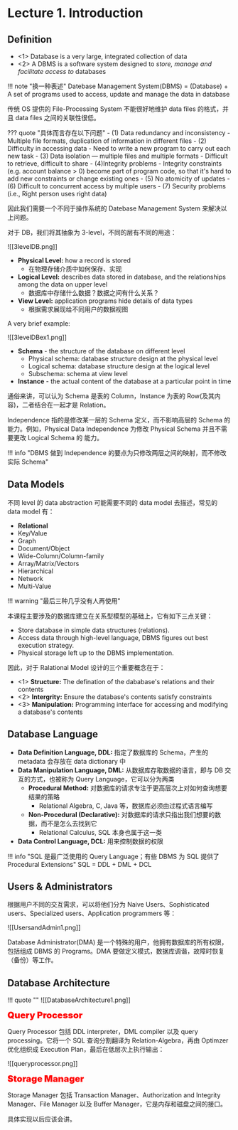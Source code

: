 
# Lecture 1. Introduction

## Definition

- <1> Database is a very large, integrated collection of data
- <2> A DBMS is a software system designed to *store, manage and facilitate access to* databases

!!! note "换一种表述"
	Datebase Management System(DBMS) = (Database) + A set of programs used to access, update and manage the data in database

传统 OS 提供的 File-Processing System 不能很好地维护 data files 的格式，并且 data files 之间的关联性很低。

??? quote "具体而言存在以下问题"
	- (1) Data redundancy and inconsistency
		- Multiple file formats, duplication of information in different files
	- (2) Difficulty in accessing data
		- Need to write a new program to carry out each new task
	- (3) Data isolation — multiple files and multiple formats
		- Difficult to retrieve, difficult to share
	- (4)Integrity problems
		- Integrity constraints  (e.g. account balance > 0) become part of program code, so that it's hard to add new constraints or change existing ones
	- (5) No atomicity of updates
	- (6) Difficult to concurrent access by multiple users
	- (7) Security problems (i.e., Right person uses right data)

因此我们需要一个不同于操作系统的 Datebase Management System 来解决以上问题。

对于 DB，我们将其抽象为 3-level，不同的层有不同的用途：

![[3levelDB.png]]

- **Physical Level:** how a record is stored
	- 在物理存储介质中如何保存、实现
- **Logical Level:** describes data stored in database, and the relationships among the data on upper level
	- 数据库中存储什么数据？数据之间有什么关系？
- **View Level:** application programs hide details of data types
	- 根据需求展现给不同用户的数据视图

A very brief example:

![[3levelDBex1.png]]

- **Schema** - the structure of the database on different level
	- Physical schema: database structure design at the physical level
	- Logical schema: database structure design at the logical level
	- Subschema: schema at view level
- **Instance** - the actual content of the database at a particular point in time

通俗来讲，可以认为 Schema 是表的 Column，Instance 为表的 Row(及其内容)，二者结合在一起才是 Relation。

Independence 指的是修改某一层的 Schema 定义，而不影响高层的 Schema 的能力。例如，Physical Data Independence 为修改 Physical Schema 并且不需要更改 Logical Schema 的 能力。

!!! info "DBMS 做到 Independence 的要点为只修改两层之间的映射，而不修改实际 Schema"

## Data Models

不同 level 的 data abstraction 可能需要不同的 data model 去描述，常见的 data model 有：

- **Relational**
- Key/Value
- Graph
- Document/Object
- Wide-Column/Column-family
- Array/Matrix/Vectors
- Hierarchical
- Network
- Multi-Value

!!! warning "最后三种几乎没有人再使用"

本课程主要涉及的数据库建立在关系型模型的基础上，它有如下三点关键：

- Store database in simple data structures (relations).
- Access data through high-level language, DBMS figures out best execution strategy.
- Physical storage left up to the DBMS implementation.

因此，对于 Ralational Model 设计的三个重要概念在于：

- <1> **Structure:** The defination of the dababase's relations and their contents
- <2> **Intergrity:** Ensure the database's contents satisfy constraints
- <3> **Manipulation:** Programming interface for accessing and modifying a database's contents

## Database Language

- **Data Definition Language, DDL:** 指定了数据库的 Schema，产生的 metadata 会存放在 data dictionary 中
- **Data Manipulation Language, DML:** 从数据库存取数据的语言，即与 DB 交互的方式，也被称为 Query Language，它可以分为两类
	- **Procedural Method:** 对数据库的请求专注于更高层次上对如何查询想要结果的策略
	    - Relational Algebra, C, Java 等，数据库必须由过程式语言编写
	- **Non-Procedural (Declarative):** 对数据库的请求只指出我们想要的数据，而不是怎么去找到它
	    - Relational Calculus, SQL 本身也属于这一类
- **Data Control Language, DCL:** 用来控制数据的权限

!!! info "SQL 是最广泛使用的 Query Language；有些 DBMS 为 SQL 提供了 Procedural Extensions"
	SQL = DDL + DML + DCL

## Users & Administrators

根据用户不同的交互需求，可以将他们分为 Naive Users、Sophisticated users、Specialized users、Application programmers 等：

![[UsersandAdmin1.png]]

Database Administrator(DMA) 是一个特殊的用户，他拥有数据库的所有权限，包括组成 DBMS 的 Programs。DMA 要做定义模式，数据库调谐，故障时恢复（备份）等工作。

## Database Architecture

!!! quote ""
	![[DatabaseArchitecture1.png]]

<font style="font-weight: 1000;font-size: 20px" color="red">Query Processor</font>

Query Processor 包括 DDL interpreter，DML compiler 以及 query processing。它将一个 SQL 查询分割翻译为 Relation-Algebra，再由 Optimzer 优化组织成 Execution Plan，最后在低层次上执行输出：

![[queryprocessor.png]]

<font style="font-weight: 1000;font-size: 20px" color="red">Storage Manager</font>

Storage Manager 包括 Transaction Manager、Authorization and Integrity Manager、File Manager 以及 Buffer Manager，它是内存和磁盘之间的接口。

具体实现以后应该会讲。